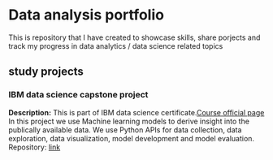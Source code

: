 # Data analysis portfolio
This is repository that I have created to showcase skills, share porjects and track my progress in data analytics / data science related topics
## study projects
### IBM data science capstone project
**Description:** This is part of IBM data science certificate.[Course official page](https://www.coursera.org/learn/applied-data-science-capstone/home/info)
<br>In this project we use Machine learning models to derive insight into the publically available data. We use Python APIs for data collection, data exploration, data visualization, model development and model evaluation.
<br>
Repository: [link](https://github.com/harshalingala/datascience_capstone_project)

